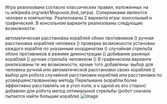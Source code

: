 Игра реализована согласно классических правил, изложенных на ru.wikipedia.org/wiki/Морской_бой_(игра). Соперниками являются человек и компьютер. Реализованы 2 варианта игры: консольный и графический. В консольном варианте реализованы следующие возможности:

автоматическая расстановка кораблей обоих противников ()
ручная расстановка кораблей человека ()
проверка возможности установки каждого корабля по указанным координатам ()
случайная стрельба обоих противников в режиме демонстрации ()
добивание раненых кораблей ()
ручная стрельба человеком () В графическом варианте реализованы те же возможности, кроме того добавлены:
выбор для человека ручной или автоматической расстановки своих кораблей ()
выбор для робота случайной расстановки кораблей или расстановки по усовершенствованному методу Перельмана (корабли более эффективно расставлять не в угол поля, а к одной из его сторон)
добавлен для робота метод оптимальной стрельбы (робот сначала пытается найти большие корабли)
![image](https://user-images.githubusercontent.com/75854478/117003544-2e6de200-ad0f-11eb-85b8-22010726fbe8.png)
